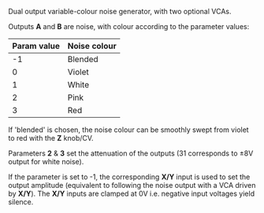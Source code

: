 
Dual output variable-colour noise generator, with two optional VCAs.

Outputs **A** and **B** are noise, with colour according to the parameter values:

| **Param value** | **Noise colour** |
|---------------------|------------------|
| -1                  | Blended          |
| 0                   | Violet           |
| 1                   | White            |
| 2                   | Pink             |
| 3                   | Red              |

If 'blended' is chosen, the noise colour can be smoothly swept from violet to red with the **Z** knob/CV.

Parameters **2** & **3** set the attenuation of the outputs (31 corresponds to ±8V output for white noise).

If the parameter is set to -1, the corresponding **X/Y** input is used to set the output amplitude (equivalent to following
the noise output with a VCA driven by **X/Y**). The **X/Y** inputs are clamped at 0V i.e. negative input voltages yield silence.
